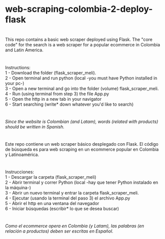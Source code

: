 # web-scraping-colombia-2-deploy-flask
#
This repo contains a basic web scraper deployed using Flask. The "core code" for the search is a web scraper for a popular ecommerce in Colombia and Latin America.
#
Instructions:<br />
1 - Download the folder (flask_scraper_meli).<br />
2 - Open terminal and run python (local -you must have Python installed in your pc-)<br />
3 - Open a new terminal and go into the folder (volume) flask_scraper_meli.<br />
4 - Run (using terminal from step 3) the file App.py<br />
5 - Open the http in a new tab in your navigator<br />
6 - Start searching (write* down whatever you'd like to search)
#
*Since the website is Colombian (and Latam), words (related with products) should be written in Spanish.*
#
#
#
Este repo contiene un web scraper básico desplegado con Flask. El código de búsqueda es para web scraping en un ecommerce popular en Colombia y Latinoamérica.
#
Instrucciones:<br />
1 - Descargar la carpeta (flask_scraper_meli)<br />
2 - Abrir terminal y correr Python (local -hay que tener Python instalado en la máquina-)<br />
3 - Abrir un nuevo terminal y entrar la carpeta flask_scraper_meli.<br />
4 - Ejecutar (usando la terminal del paso 3) el archivo App.py<br />
5 - Abrir el http en una ventana del navegador<br />
6 - Iniciar búsquedas (escribir* lo que se desea buscar)<br />
#
*Como el ecommerce opera en Colombia (y Latam), las palabras (en relación a productos) deben ser escritas en Español.*
#
